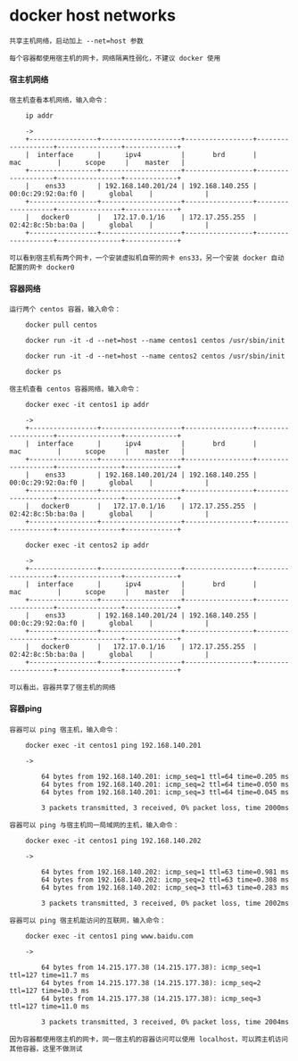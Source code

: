 
# docker host networks

    共享主机网络，启动加上 --net=host 参数

    每个容器都使用宿主机的网卡，网络隔离性弱化，不建议 docker 使用

#### 宿主机网络

    宿主机查看本机网络，输入命令：

        ip addr

        ->
        +-----------------+--------------------+-----------------+-------------------+----------------+-------------+
        |  interface      |      ipv4          |       brd       |       mac         |      scope     |    master   |
        +-----------------+--------------------+-----------------+-------------------+----------------+-------------+
        |    ens33        | 192.168.140.201/24 | 192.168.140.255 | 00:0c:29:92:0a:f0 |      global    |             |
        +-----------------+--------------------+-----------------+-------------------+----------------+-------------+
        |   docker0       |   172.17.0.1/16    | 172.17.255.255  | 02:42:8c:5b:ba:0a |      global    |             |
        +-----------------+--------------------+-----------------+-------------------+----------------+-------------+

    可以看到宿主机有两个网卡，一个安装虚拟机自带的网卡 ens33，另一个安装 docker 自动配置的网卡 docker0

#### 容器网络

    运行两个 centos 容器，输入命令：

        docker pull centos

        docker run -it -d --net=host --name centos1 centos /usr/sbin/init

        docker run -it -d --net=host --name centos2 centos /usr/sbin/init

        docker ps

    宿主机查看 centos 容器网络，输入命令：

        docker exec -it centos1 ip addr

        ->
        +-----------------+--------------------+-----------------+-------------------+----------------+-------------+
        |  interface      |      ipv4          |       brd       |       mac         |      scope     |    master   |
        +-----------------+--------------------+-----------------+-------------------+----------------+-------------+
        |    ens33        | 192.168.140.201/24 | 192.168.140.255 | 00:0c:29:92:0a:f0 |      global    |             |
        +-----------------+--------------------+-----------------+-------------------+----------------+-------------+
        |   docker0       |   172.17.0.1/16    | 172.17.255.255  | 02:42:8c:5b:ba:0a |      global    |             |
        +-----------------+--------------------+-----------------+-------------------+----------------+-------------+

        docker exec -it centos2 ip addr

        ->
        +-----------------+--------------------+-----------------+-------------------+----------------+-------------+
        |  interface      |      ipv4          |       brd       |       mac         |      scope     |    master   |
        +-----------------+--------------------+-----------------+-------------------+----------------+-------------+
        |    ens33        | 192.168.140.201/24 | 192.168.140.255 | 00:0c:29:92:0a:f0 |      global    |             |
        +-----------------+--------------------+-----------------+-------------------+----------------+-------------+
        |   docker0       |   172.17.0.1/16    | 172.17.255.255  | 02:42:8c:5b:ba:0a |      global    |             |
        +-----------------+--------------------+-----------------+-------------------+----------------+-------------+

    可以看出，容器共享了宿主机的网络

#### 容器ping

    容器可以 ping 宿主机，输入命令：

        docker exec -it centos1 ping 192.168.140.201

        ->

            64 bytes from 192.168.140.201: icmp_seq=1 ttl=64 time=0.205 ms
            64 bytes from 192.168.140.201: icmp_seq=2 ttl=64 time=0.050 ms
            64 bytes from 192.168.140.201: icmp_seq=3 ttl=64 time=0.045 ms

            3 packets transmitted, 3 received, 0% packet loss, time 2000ms

    容器可以 ping 与宿主机同一局域网的主机，输入命令：

        docker exec -it centos1 ping 192.168.140.202

        ->

            64 bytes from 192.168.140.202: icmp_seq=1 ttl=63 time=0.981 ms
            64 bytes from 192.168.140.202: icmp_seq=2 ttl=63 time=0.308 ms
            64 bytes from 192.168.140.202: icmp_seq=3 ttl=63 time=0.283 ms

            3 packets transmitted, 3 received, 0% packet loss, time 2002ms

    容器可以 ping 宿主机能访问的互联网，输入命令：

        docker exec -it centos1 ping www.baidu.com

        ->

            64 bytes from 14.215.177.38 (14.215.177.38): icmp_seq=1 ttl=127 time=11.7 ms
            64 bytes from 14.215.177.38 (14.215.177.38): icmp_seq=2 ttl=127 time=10.3 ms
            64 bytes from 14.215.177.38 (14.215.177.38): icmp_seq=3 ttl=127 time=11.0 ms

            3 packets transmitted, 3 received, 0% packet loss, time 2004ms

    因为容器都使用宿主机的网卡，同一宿主机的容器访问可以使用 localhost，可以跨主机访问其他容器，这里不做测试
